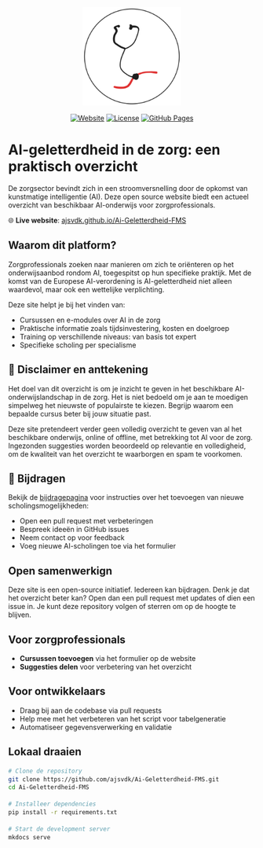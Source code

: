 <div align="center">
  <img src="docs/assets/logo.svg" alt="AI-geletterdheid in de zorg" width="200" height="200"><br>

  [![Website](https://img.shields.io/website?url=https%3A%2F%2Fajsvdk.github.io%2FAi-Geletterdheid-FMS%2F&up_message=live&up_color=brightgreen&down_message=offline&down_color=red&style=flat-square&label=status)](https://ajsvdk.github.io/Ai-Geletterdheid-FMS/)
  [![License](https://img.shields.io/badge/license-Apache%202.0-blue.svg?style=flat-square)](LICENSE)
  [![GitHub Pages](https://img.shields.io/badge/deployed%20on-GitHub%20Pages-blue?style=flat-square&logo=github)](https://ajsvdk.github.io/Ai-Geletterdheid-FMS/)
</div>

# AI-geletterdheid in de zorg: een praktisch overzicht

De zorgsector bevindt zich in een stroomversnelling door de opkomst van kunstmatige intelligentie (AI). Deze open source website biedt een actueel overzicht van beschikbaar AI-onderwijs voor zorgprofessionals.

🌐 **Live website**: [ajsvdk.github.io/Ai-Geletterdheid-FMS](https://ajsvdk.github.io/Ai-Geletterdheid-FMS/)

## Waarom dit platform?

Zorgprofessionals zoeken naar manieren om zich te oriënteren op het onderwijsaanbod rondom AI, toegespitst op hun specifieke praktijk. Met de komst van de Europese AI-verordening is AI-geletterdheid niet alleen waardevol, maar ook een wettelijke verplichting.

Deze site helpt je bij het vinden van:
- Cursussen en e-modules over AI in de zorg
- Praktische informatie zoals tijdsinvestering, kosten en doelgroep
- Training op verschillende niveaus: van basis tot expert
- Specifieke scholing per specialisme


## 🚨 Disclaimer en anttekening

Het doel van dit overzicht is om je inzicht te geven in het beschikbare AI-onderwijslandschap in de zorg. Het is niet bedoeld om je aan te moedigen simpelweg het nieuwste of populairste te kiezen. Begrijp waarom een bepaalde cursus beter bij jouw situatie past.

Deze site pretendeert verder geen volledig overzicht te geven van al het beschikbare onderwijs, online of offline, met betrekking tot AI voor de zorg. Ingezonden suggesties worden beoordeeld op relevantie en volledigheid, om de kwaliteit van het overzicht te waarborgen en spam te voorkomen.

## 🙌 Bijdragen

Bekijk de [bijdragepagina](https://ajsvdk.github.io/Ai-Geletterdheid-FMS/bijdragen/) voor instructies over het toevoegen van nieuwe scholingsmogelijkheden:
- Open een pull request met verbeteringen
- Bespreek ideeën in GitHub issues
- Neem contact op voor feedback
- Voeg nieuwe AI-scholingen toe via het formulier

## Open samenwerkign

Deze site is een open-source initiatief. Iedereen kan bijdragen. Denk je dat het overzicht beter kan? Open dan een pull request met updates of dien een issue in. Je kunt deze repository volgen of sterren om op de hoogte te blijven.

## Voor zorgprofessionals
- **Cursussen toevoegen** via het formulier op de website
- **Suggesties delen** voor verbetering van het overzicht

## Voor ontwikkelaars
- Draag bij aan de codebase via pull requests
- Help mee met het verbeteren van het script voor tabelgeneratie
- Automatiseer gegevensverwerking en validatie

## Lokaal draaien

```bash
# Clone de repository
git clone https://github.com/ajsvdk/Ai-Geletterdheid-FMS.git
cd Ai-Geletterdheid-FMS

# Installeer dependencies
pip install -r requirements.txt

# Start de development server
mkdocs serve
